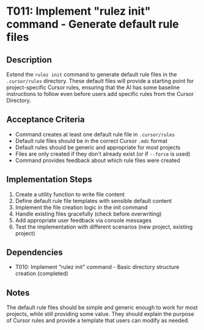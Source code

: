 # T011: Implement "rulez init" command - Generate default rule files

## Description

Extend the `rulez init` command to generate default rule files in the `.cursor/rules` directory. These default files will provide a starting point for project-specific Cursor rules, ensuring that the AI has some baseline instructions to follow even before users add specific rules from the Cursor Directory.

## Acceptance Criteria

- Command creates at least one default rule file in `.cursor/rules`
- Default rule files should be in the correct Cursor `.mdc` format
- Default rules should be generic and appropriate for most projects
- Files are only created if they don't already exist (or if `--force` is used)
- Command provides feedback about which rule files were created

## Implementation Steps

1. Create a utility function to write file content
2. Define default rule file templates with sensible default content
3. Implement the file creation logic in the init command
4. Handle existing files gracefully (check before overwriting)
5. Add appropriate user feedback via console messages
6. Test the implementation with different scenarios (new project, existing project)

## Dependencies

- T010: Implement "rulez init" command - Basic directory structure creation (completed)

## Notes

The default rule files should be simple and generic enough to work for most projects, while still providing some value. They should explain the purpose of Cursor rules and provide a template that users can modify as needed.
